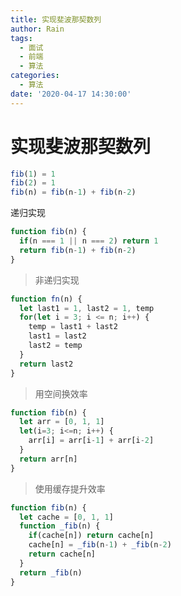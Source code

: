 ```yaml
---
title: 实现斐波那契数列
author: Rain
tags:
  - 面试
  - 前端
  - 算法
categories:
  - 算法
date: '2020-04-17 14:30:00'
---
```


<Boxx/>

# 实现斐波那契数列

```js
fib(1) = 1
fib(2) = 1
fib(n) = fib(n-1) + fib(n-2)
```

递归实现

```javascript
function fib(n) {
  if(n === 1 || n === 2) return 1
  return fib(n-1) + fib(n-2)
}
```

> 非递归实现

```js
function fn(n) {
  let last1 = 1, last2 = 1, temp
  for(let i = 3; i <= n; i++) {
    temp = last1 + last2
    last1 = last2
    last2 = temp
  }
  return last2
}
```

> 用空间换效率

```javascript
function fib(n) {
  let arr = [0, 1, 1]
  let(i=3; i<=n; i++) {
    arr[i] = arr[i-1] + arr[i-2]
  }
  return arr[n]
}
```

> 使用缓存提升效率

```javascript
function fib(n) {
  let cache = [0, 1, 1]
  function _fib(n) {
    if(cache[n]) return cache[n]
    cache[n] = _fib(n-1) + _fib(n-2)
    return cache[n]
  }
  return _fib(n)
}
```
